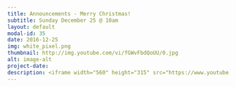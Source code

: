 ```yaml
---
title: Announcements - Merry Christmas!
subtitle: Sunday December 25 @ 10am
layout: default
modal-id: 35
date: 2016-12-25
img: white_pixel.png
thumbnail: http://img.youtube.com/vi/fGWvFbdQoUU/0.jpg
alt: image-alt
project-date:
description: <iframe width="560" height="315" src="https://www.youtube.com/embed/fGWvFbdQoUU" frameborder="0" allowfullscreen></iframe>
---
```

